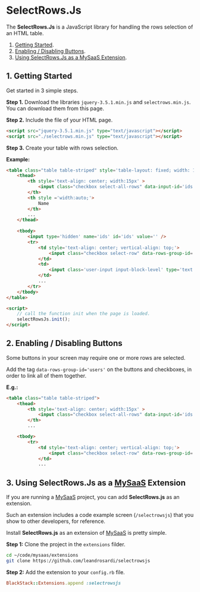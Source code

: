 # SelectRows.Js

The **SelectRows.Js** is a JavaScript library for handling the rows selection of an HTML table.

1. [Getting Started](#1-getting-started).
2. [Enabling / Disabling Buttons](#2-enabling--disabling-buttons).
3. [Using SelectRows.Js as a MySaaS Extension](#3-using-selectrowsjs-as-a-mysaas-extension).

## 1. Getting Started

Get started in 3 simple steps.

**Step 1.** Download the libraries `jquery-3.5.1.min.js` and `selectrows.min.js`. You can download them from this page.

**Step 2.** Include the file of your HTML page.

```html
<script src="jquery-3.5.1.min.js" type="text/javascript"></script>
<script src="./selectrows.min.js" type="text/javascript"></script>
```

**Step 3.** Create your table with rows selection.

**Example:**

```html
<table class="table table-striped" style='table-layout: fixed; width: 100%;'>
    <thead>
        <th style='text-align: center; width:15px' >
            <input class="checkbox select-all-rows" data-input-id='ids' data-rows-group-id='users' type="checkbox">
        </th>
        <th style ='width:auto;'>
            Name
        </th>
        ...
    </thead>
        
    <tbody>
        <input type='hidden' name='ids' id='ids' value='' />
        <tr>
            <td style='text-align: center; vertical-align: top;'>
                <input class="checkbox select-row" data-rows-group-id='users' type="checkbox" id="123" data-id="123" />
            </td>
            <td>
                <input class='user-input input-block-level' type='text' id='name' value='Leandro Daniel Sardi' />
            </td>
            ...
        </tr>
    </tbody>
</table>

<script>
    // call the function init when the page is loaded.
    selectRowsJs.init();
</script>
```

## 2. Enabling / Disabling Buttons

Some buttons in your screen may require one or more rows are selected.

Add the tag `data-rows-group-id='users'` on the buttons and checkboxes, in order to link all of them together.

**E.g.:**

```html
<table class="table table-striped">
    <thead>
        <th style='text-align: center; width:15px' >
            <input class="checkbox select-all-rows" data-input-id='ids' data-rows-group-id='users' type="checkbox">
        </th>
        ...
```

```html
    <tbody>
        <tr>
            <td style='text-align: center; vertical-align: top;'>
                <input class="checkbox select-row" data-rows-group-id='users' type="checkbox" id="123" data-id="123" />
            </td>
            ...
```

## 3. Using SelectRows.Js as a [MySaaS](https://github.com/leandrosardi/mysaas) Extension

If you are running a [MySaaS](https://github.com/leandrosardi/mysaas) project, you can add **SelectRows.js** as an extension.

Such an extension includes a code example screen (`/selectrowsjs`) that you show to other developers, for reference. 

Install **SelectRows.js** as an extension of [MySaaS](https://github.com/leandrosardi/mysaas) is pretty simple.

**Step 1:** Clone the project in the `extensions` filder.

```bash
cd ~/code/mysaas/extensions
git clone https://github.com/leandrosardi/selectrowsjs
```

**Step 2:** Add the extension to your `config.rb` file.

```ruby
BlackStack::Extensions.append :selectrowsjs
```